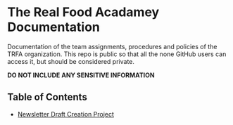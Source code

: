 # The Real Food Acadamey Documentation
Documentation of the team assignments, procedures and policies of the TRFA organization. This repo is public so that all the none GitHub users can access it, but should be considered private. 

**DO NOT INCLUDE ANY SENSITIVE INFORMATION**

## Table of Contents
 * [Newsletter Draft Creation Project](https://github.com/Cenay/TRFA-Doco/blob/master/newsletter-draft-creation.md)

